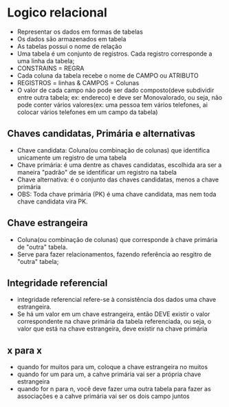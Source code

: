 # Logico relacional
- Representar os dados em formas de tabelas
- Os dados são armazenados em tabela
- As tabelas possui o nome de relação
- Uma tabela é um conjunto de registros. Cada registro corresponde a uma linha da tabela;
- CONSTRAINS = REGRA
- Cada coluna da tabela recebe o nome de CAMPO ou ATRIBUTO
- REGISTROS = linhas & CAMPOS = Colunas
- O valor de cada campo não pode ser dado composto(deve subdividir entre outra tabela; ex: endereco) e deve ser Monovalorado, ou seja, não pode conter vários valores(ex: uma pessoa tem vários telefones, ai colocar vários telefones em um campo da tabela)

## Chaves candidatas, Primária e alternativas
- Chave candidata: Coluna(ou combinação de colunas) que identifica unicamente um registro de uma tabela
- Chave primária: é uma dentre as chaves candidatas, escolhida ara ser a maneira "padrão" de se identificar um registro na tabela
- Chave alternativa: é o conjunto das chaves candidatas, menos a chave primária
- OBS: Toda chave primária (PK) é uma chave candidata, mas nem toda chave candidata vira PK.

## Chave estrangeira
- Coluna(ou combinação de colunas) que corresponde à chave primária de "outra" tabela.
- Serve para fazer relacionamentos, fazendo referência ao resgitro de "outra" tabela;

## Integridade referencial
- integridade referencial refere-se à consistência dos dados uma chave estrangeira.
- Se há um valor em um chave estrangeira, então DEVE existir o valor correspondente na chave primária da tabela referenciada, ou seja, o valor que está na chave estrangeira, deve existir na chave primária

## x para x

- quando for muitos para um, coloque a chave estrangeira no muitos
- quando for um para um, a cahve primária vai ser a própria chave estrangeira
- quando for n para n, você deve fazer uma outra tabela para fazer as associações e a cahve primária vai ser os dois campo juntos